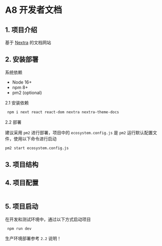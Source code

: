 # A8 开发者文档

## 1. 项目介绍

基于 [Nextra](https://nextra.site/docs) 的文档网站

## 2. 安装部署

系统依赖

- Node 16+
- npm 8+
- pm2 (optional)

2.1 安装依赖

```sh
 npm i next react react-dom nextra nextra-theme-docs
```

2.2 部署

建议采用 `pm2` 进行部署，项目中的 `ecosystem.config.js` 是 `pm2` 运行默认配置文件，使用以下命令进行启动

```sh
pm2 start ecosystem.config.js
```

## 3. 项目结构


## 4. 项目配置

```text

```

## 5. 项目启动

在开发和测试环境中，通过以下方式启动项目

```sh
 npm run dev
```

生产环境部署参考 `2.2` 说明！